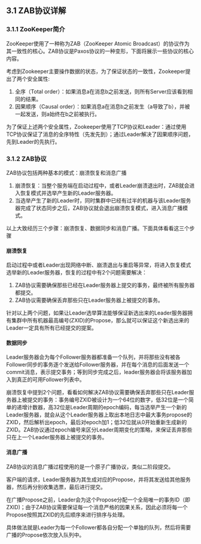 ## 3.1 ZAB协议详解

### 3.1.1 ZooKeeper简介
ZooKeeper使用了一种称为ZAB（ZooKeeper Atomic Broadcast）的协议作为其一致性的核心。ZAB协议是Paxos协议的一种变形，下面将展示一些协议的核心内容。

考虑到Zookeeper主要操作数据的状态，为了保证状态的一致性，Zookeeper提出了两个安全属性:
1. 全序（Total order）：如果消息a在消息b之前发送，则所有Server应该看到相同的结果。
2. 因果顺序（Causal order）：如果消息a在消息b之前发生（a导致了b），并被一起发送，则a始终在b之前被执行。

为了保证上述两个安全属性，Zookeeper使用了TCP协议和Leader：通过使用TCP协议保证了消息的全序特性（先发先到）；通过Leader解决了因果顺序问题，先到Leader的先执行。

### 3.1.2 ZAB协议
ZAB协议包括两种基本的模式：崩溃恢复和消息广播
1. 崩溃恢复：当整个服务端在启动过程中，或者Leader崩溃退出时，ZAB就会进入恢复模式并选举产生新的Leader服务器。
2. 当选举产生了新的Leader时，同时集群中已经有过半的机器与该Leader服务器完成了状态同步之后，ZAB协议就会退出崩溃恢复模式，进入消息广播模式。

以上大致经历三个步骤：崩溃恢复、数据同步和消息广播。下面具体看看这三个步骤

#### 崩溃恢复
启动过程中或者Leader出现网络中断、崩溃退出与重启等异常，将进入恢复模式选举新的Leader服务器，恢复的过程中有2个问题需要解决：
1. ZAB协议需要确保那些已经在Leader服务器上提交的事务，最终被所有服务器都提交。
2. ZAB协议需要确保丢弃那些只在Leader服务器上被提交的事务。

针对以上两个问题，如果让Leader选举算法能够保证新选出来的Leader服务器拥有集群中所有机器最高编号(ZXID)的Propose，那么就可以保证这个新选出来的Leader一定具有所有已经提交的提案。

#### 数据同步
Leader服务器会为每个Follower服务器都准备一个队列，并将那些没有被各Follower同步的事务逐个发送给Follower服务器，并在每个消息的后面发送一个commit消息，表示提交事务；等到同步完成之后，leader服务器会将该服务器加入到真正的可用Follower列表中。

崩溃恢复中提到2个问题，看看如何解决ZAB协议需要确保丢弃那些只在Leader服务器上被提交的事务：事务编号ZXID被设计为一个64位的数字，低32位是一个简单的递增计数器，高32位是Leader周期的epoch编码，每当选举产生一个新的Leader服务器，就会从这个Leader服务器上取出本地日志中最大事务propose的ZXID，然后解析出epoch，最后对epoch加1；低32位就从0开始重新生成新的ZXID。ZAB协议通过epoch编号来区分Leader周期变化的策略，来保证丢弃那些只在上一个Leader服务器上被提交的事务。

#### 消息广播
ZAB协议的消息广播过程使用的是一个原子广播协议，类似二阶段提交。

客户端的请求，Leader服务器为其生成对应的Propose，并将其发送给其他服务器，然后再分别收集选票，最后进行提交。

在广播Propose之前，Leader会为这个Propose分配一个全局唯一的事务ID（即ZXID)；由于ZAB协议需要保证每一个消息严格的因果关系，因此必须将每一个Propose按照其ZXID的先后顺序来进行排序与处理。

具体做法就是Leader为每一个Follower都各自分配一个单独的队列，然后将需要广播的Propose依次放入队列中。